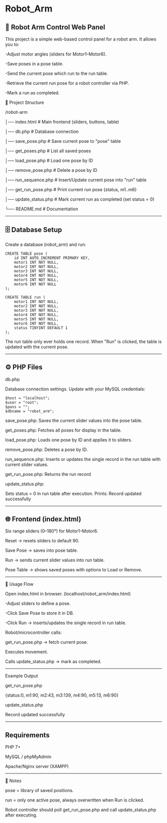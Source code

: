 # Robot_Arm

🤖 Robot Arm Control Web Panel
----
This project is a simple web-based control panel for a robot arm.
It allows you to:

-Adjust motor angles (sliders for Motor1–Motor6).

-Save poses in a pose table.

-Send the current pose which run to the run table.

-Retrieve the current run pose for a robot controller via PHP.

-Mark a run as completed.

📂 Project Structure

/robot-arm

│── index.html          # Main frontend (sliders, buttons, table)

│── db.php              # Database connection

│── save_pose.php       # Save current pose to "pose" table

│── get_poses.php       # List all saved poses

│── load_pose.php       # Load one pose by ID

│── remove_pose.php     # Delete a pose by ID

│── run_sequence.php    # Insert/Update current pose into "run" table

│── get_run_pose.php    # Print current run pose {status, m1..m6}

│── update_status.php   # Mark current run as completed (set status = 0)

└── README.md           # Documentation

----
🗄 Database Setup
--
Create a database (robot_arm) and run:


    CREATE TABLE pose (
        id INT AUTO_INCREMENT PRIMARY KEY,
        motor1 INT NOT NULL,
        motor2 INT NOT NULL,
        motor3 INT NOT NULL,  
        motor4 INT NOT NULL,    
        motor5 INT NOT NULL,    
        motor6 INT NOT NULL    
    );

    CREATE TABLE run (
        motor1 INT NOT NULL,
        motor2 INT NOT NULL,
        motor3 INT NOT NULL, 
        motor4 INT NOT NULL,
        motor5 INT NOT NULL,
        motor6 INT NOT NULL,
        status TINYINT DEFAULT 1
    );


 The run table only ever holds one record.
When "Run" is clicked, the table is updated with the current pose.

----
⚙️ PHP Files
--
db.php

Database connection settings. Update with your MySQL credentials:

    $host = "localhost";
    $user = "root";
    $pass = "";
    $dbname = "robot_arm";

 save_pose.php:
  Saves the current slider values into the pose table.

get_poses.php:
Fetches all poses for display in the table.

load_pose.php:
Loads one pose by ID and applies it to sliders.

remove_pose.php:
Deletes a pose by ID.

run_sequence.php:
Inserts or updates the single record in the run table with current slider values.

get_run_pose.php:
Returns the run record 


update_status.php:

Sets status = 0 in run table after execution.
Prints:
Record updated successfully

----
🌐 Frontend (index.html)
--
Six range sliders (0–180°) for Motor1–Motor6.

Reset → resets sliders to default 90.

Save Pose → saves into pose table.

Run → sends current slider values into run table.

Pose Table → shows saved poses with options to Load or Remove.

----
🚀 Usage Flow

Open index.html in browser. (localhost/robot_arm/index.html)

-Adjust sliders to define a pose.

-Click Save Pose to store it in DB.

-Click Run → inserts/updates the single record in run table.

Robot/microcontroller calls:

get_run_pose.php → fetch current pose.

Executes movement.

Calls update_status.php → mark as completed.

----
 Example Output

get_run_pose.php

{status:0, m1:90, m2:43, m3:139, m4:90, m5:13, m6:90}


update_status.php

Record updated successfully

----
 Requirements
--
PHP 7+

MySQL / phpMyAdmin

Apache/Nginx server (XAMPP)

----
📌 Notes

pose = library of saved positions.

run = only one active pose, always overwritten when Run is clicked.

Robot controller should poll get_run_pose.php and call update_status.php after executing.
